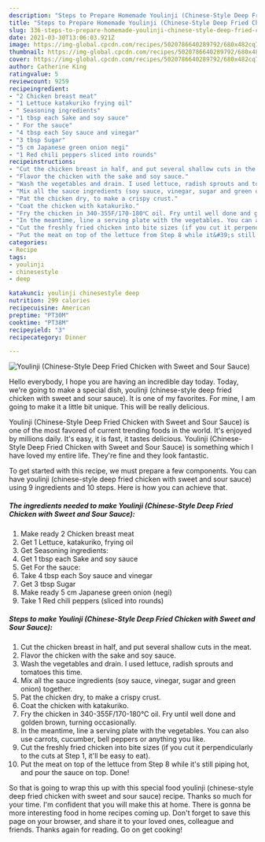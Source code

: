 ```yaml
---
description: "Steps to Prepare Homemade Youlinji (Chinese-Style Deep Fried Chicken with Sweet and Sour Sauce)"
title: "Steps to Prepare Homemade Youlinji (Chinese-Style Deep Fried Chicken with Sweet and Sour Sauce)"
slug: 336-steps-to-prepare-homemade-youlinji-chinese-style-deep-fried-chicken-with-sweet-and-sour-sauce
date: 2021-03-30T13:06:03.921Z
image: https://img-global.cpcdn.com/recipes/5020786640289792/680x482cq70/youlinji-chinese-style-deep-fried-chicken-with-sweet-and-sour-sauce-recipe-main-photo.jpg
thumbnail: https://img-global.cpcdn.com/recipes/5020786640289792/680x482cq70/youlinji-chinese-style-deep-fried-chicken-with-sweet-and-sour-sauce-recipe-main-photo.jpg
cover: https://img-global.cpcdn.com/recipes/5020786640289792/680x482cq70/youlinji-chinese-style-deep-fried-chicken-with-sweet-and-sour-sauce-recipe-main-photo.jpg
author: Catherine King
ratingvalue: 5
reviewcount: 9259
recipeingredient:
- "2 Chicken breast meat"
- "1 Lettuce katakuriko frying oil"
- " Seasoning ingredients"
- "1 tbsp each Sake and soy sauce"
- " For the sauce"
- "4 tbsp each Soy sauce and vinegar"
- "3 tbsp Sugar"
- "5 cm Japanese green onion negi"
- "1 Red chili peppers sliced into rounds"
recipeinstructions:
- "Cut the chicken breast in half, and put several shallow cuts in the meat."
- "Flavor the chicken with the sake and soy sauce."
- "Wash the vegetables and drain. I used lettuce, radish sprouts and tomatoes this time."
- "Mix all the sauce ingredients (soy sauce, vinegar, sugar and green onion) together."
- "Pat the chicken dry, to make a crispy crust."
- "Coat the chicken with katakuriko."
- "Fry the chicken in 340-355F/170-180℃ oil. Fry until well done and golden brown, turning occasionally."
- "In the meantime, line a serving plate with the vegetables. You can also use carrots, cucumber, bell peppers or anything you like."
- "Cut the freshly fried chicken into bite sizes (if you cut it perpendicularly to the cuts at Step 1, it&#39;ll be easy to eat)."
- "Put the meat on top of the lettuce from Step 8 while it&#39;s still piping hot, and pour the sauce on top. Done!"
categories:
- Recipe
tags:
- youlinji
- chinesestyle
- deep

katakunci: youlinji chinesestyle deep 
nutrition: 299 calories
recipecuisine: American
preptime: "PT30M"
cooktime: "PT38M"
recipeyield: "3"
recipecategory: Dinner

---
```



![Youlinji (Chinese-Style Deep Fried Chicken with Sweet and Sour Sauce)](https://img-global.cpcdn.com/recipes/5020786640289792/680x482cq70/youlinji-chinese-style-deep-fried-chicken-with-sweet-and-sour-sauce-recipe-main-photo.jpg)

Hello everybody, I hope you are having an incredible day today. Today, we're going to make a special dish, youlinji (chinese-style deep fried chicken with sweet and sour sauce). It is one of my favorites. For mine, I am going to make it a little bit unique. This will be really delicious.

Youlinji (Chinese-Style Deep Fried Chicken with Sweet and Sour Sauce) is one of the most favored of current trending foods in the world. It's enjoyed by millions daily. It's easy, it is fast, it tastes delicious. Youlinji (Chinese-Style Deep Fried Chicken with Sweet and Sour Sauce) is something which I have loved my entire life. They're fine and they look fantastic.




To get started with this recipe, we must prepare a few components. You can have youlinji (chinese-style deep fried chicken with sweet and sour sauce) using 9 ingredients and 10 steps. Here is how you can achieve that.

<!--inarticleads1-->

##### The ingredients needed to make Youlinji (Chinese-Style Deep Fried Chicken with Sweet and Sour Sauce):

1. Make ready 2 Chicken breast meat
1. Get 1 Lettuce, katakuriko, frying oil
1. Get  Seasoning ingredients:
1. Get 1 tbsp each Sake and soy sauce
1. Get  For the sauce:
1. Take 4 tbsp each Soy sauce and vinegar
1. Get 3 tbsp Sugar
1. Make ready 5 cm Japanese green onion (negi)
1. Take 1 Red chili peppers (sliced into rounds)




<!--inarticleads2-->

##### Steps to make Youlinji (Chinese-Style Deep Fried Chicken with Sweet and Sour Sauce):

1. Cut the chicken breast in half, and put several shallow cuts in the meat.
1. Flavor the chicken with the sake and soy sauce.
1. Wash the vegetables and drain. I used lettuce, radish sprouts and tomatoes this time.
1. Mix all the sauce ingredients (soy sauce, vinegar, sugar and green onion) together.
1. Pat the chicken dry, to make a crispy crust.
1. Coat the chicken with katakuriko.
1. Fry the chicken in 340-355F/170-180℃ oil. Fry until well done and golden brown, turning occasionally.
1. In the meantime, line a serving plate with the vegetables. You can also use carrots, cucumber, bell peppers or anything you like.
1. Cut the freshly fried chicken into bite sizes (if you cut it perpendicularly to the cuts at Step 1, it&#39;ll be easy to eat).
1. Put the meat on top of the lettuce from Step 8 while it&#39;s still piping hot, and pour the sauce on top. Done!




So that is going to wrap this up with this special food youlinji (chinese-style deep fried chicken with sweet and sour sauce) recipe. Thanks so much for your time. I'm confident that you will make this at home. There is gonna be more interesting food in home recipes coming up. Don't forget to save this page on your browser, and share it to your loved ones, colleague and friends. Thanks again for reading. Go on get cooking!
